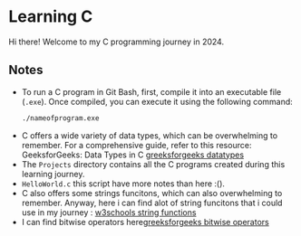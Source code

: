 # Learning C

Hi there! Welcome to my C programming journey in 2024.

## Notes

- To run a C program in Git Bash, first, compile it into an executable file (`.exe`). Once compiled, you can execute it using the following command:
  ```bash
  ./nameofprogram.exe
- C offers a wide variety of data types, which can be overwhelming to remember. For a comprehensive guide, refer to this resource: GeeksforGeeks: Data Types in C [greeksforgeeks datatypes](https://www.geeksforgeeks.org/data-types-in-c/)
- The `Projects` directory contains all the C programs created during this learning journey.
- `HelloWorld.c` this script have more notes than here :().
- C also offers some strings funcitons, which can also overwhelming to remember. Anyway, here i can find alot of string funcitons that i could use in my journey : [w3schools string functions](https://www.w3schools.com/c/c_strings_functions.php)
- I can find bitwise operators here[greeksforgeeks bitwise operators](https://www.geeksforgeeks.org/bitwise-operators-in-c-cpp/)